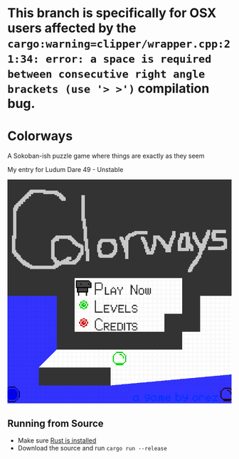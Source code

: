 # This branch is specifically for OSX users affected by the `cargo:warning=clipper/wrapper.cpp:21:34: error: a space is required between consecutive right angle brackets (use '> >')` compilation bug.

# Colorways

A Sokoban-ish puzzle game where things are exactly as they seem

My entry for Ludum Dare 49 - Unstable

![the title screen](raw/title_scrsh.png)

## Running from Source
- Make sure [Rust is installed](https://www.rust-lang.org/tools/install)
- Download the source and run `cargo run --release`
